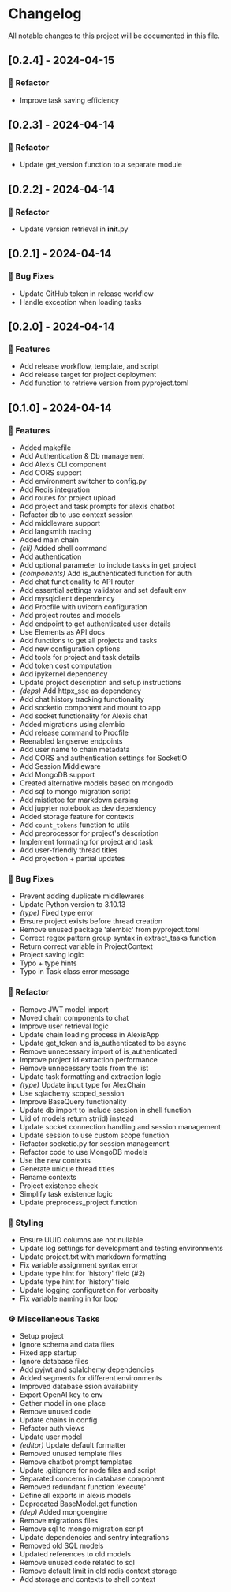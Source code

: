 # Changelog

All notable changes to this project will be documented in this file.

## [0.2.4] - 2024-04-15

### 🚜 Refactor

- Improve task saving efficiency

## [0.2.3] - 2024-04-14

### 🚜 Refactor

- Update get_version function to a separate module

## [0.2.2] - 2024-04-14

### 🚜 Refactor

- Update version retrieval in __init__.py

## [0.2.1] - 2024-04-14

### 🐛 Bug Fixes

- Update GitHub token in release workflow
- Handle  exception when loading tasks

## [0.2.0] - 2024-04-14

### 🚀 Features

- Add release workflow, template, and script
- Add release target for project deployment
- Add function to retrieve version from pyproject.toml

## [0.1.0] - 2024-04-14

### 🚀 Features

- Added makefile
- Add Authentication & Db management
- Add Alexis CLI component
- Add CORS support
- Add environment switcher to config.py
- Add Redis integration
- Add routes for project upload
- Add project and task prompts for alexis chatbot
- Refactor db to use context session
- Add middleware support
- Add langsmith tracing
- Added main chain
- *(cli)* Added shell command
- Add authentication
- Add optional parameter to include tasks in get_project
- *(components)* Add is_authenticated function for auth
- Add chat functionality to API router
- Add essential settings validator and set default env
- Add mysqlclient dependency
- Add Procfile with uvicorn configuration
- Add project routes and models
- Add endpoint to get authenticated user details
- Use Elements as API docs
- Add functions to get all projects and tasks
- Add new configuration options
- Add tools for project and task details
- Add token cost computation
- Add ipykernel dependency
- Update project description and setup instructions
- *(deps)* Add httpx_sse as dependency
- Add chat history tracking functionality
- Add socketio component and mount to app
- Add socket functionality for Alexis chat
- Added migrations using alembic
- Add release command to Procfile
- Reenabled langserve endpoints
- Add user name to chain metadata
- Add CORS and authentication settings for SocketIO
- Add Session Middleware
- Add MongoDB support
- Created alternative models based on mongodb
- Add sql to mongo migration script
- Add mistletoe for markdown parsing
- Add jupyter notebook as dev dependency
- Added storage feature for contexts
- Add `count_tokens` function to utils
- Add preprocessor for project's description
- Implement formating for project and task
- Add user-friendly thread titles
- Add projection + partial updates

### 🐛 Bug Fixes

- Prevent adding duplicate middlewares
- Update Python version to 3.10.13
- *(type)* Fixed type error
- Ensure project exists before thread creation
- Remove unused package 'alembic' from pyproject.toml
- Correct regex pattern group syntax in extract_tasks function
- Return correct variable in ProjectContext
- Project saving logic
- Typo + type hints
- Typo in Task class error message

### 🚜 Refactor

- Remove JWT model import
- Moved chain components to chat
- Improve user retrieval logic
- Update chain loading process in AlexisApp
- Update get_token and is_authenticated to be async
- Remove unnecessary import of is_authenticated
- Improve project id extraction performance
- Remove unnecessary tools from the list
- Update task formatting and extraction logic
- *(type)* Update input type for AlexChain
- Use sqlachemy scoped_session
- Improve BaseQuery functionality
- Update db import to include session in shell function
- Uid of models return str(id) instead
- Update socket connection handling and session management
- Update session to use custom scope function
- Refactor socketio.py for session management
- Refactor code to use MongoDB models
- Use the new contexts
- Generate unique thread titles
- Rename contexts
- Project existence check
- Simplify task existence logic
- Update preprocess_project function

### 🎨 Styling

- Ensure UUID columns are not nullable
- Update log settings for development and testing environments
- Update project.txt with markdown formatting
- Fix variable assignment syntax error
- Update type hint for 'history' field (#2)
- Update type hint for 'history' field
- Update logging configuration for verbosity
- Fix variable naming in for loop

### ⚙️  Miscellaneous Tasks

- Setup project
- Ignore schema and data files
- Fixed app startup
- Ignore database files
- Add pyjwt and sqlalchemy dependencies
- Added segments for different environments
- Improved database ssion availability
- Export OpenAI key to env
- Gather model in one place
- Remove unused code
- Update chains in config
- Refactor auth views
- Update user model
- *(editor)* Update default formatter
- Removed unused template files
- Remove chatbot prompt templates
- Update .gitignore for node files and script
- Separated concerns in database component
- Removed redundant function 'execute'
- Define all exports in alexis.models
- Deprecated BaseModel.get function
- *(dep)* Added mongoengine
- Remove migrations files
- Remove sql to mongo migration script
- Update dependencies and sentry integrations
- Removed old SQL models
- Updated references to old models
- Remove unused code related to sql
- Remove default limit in old redis context storage
- Add storage and contexts to shell context

<!-- generated by git-cliff -->
